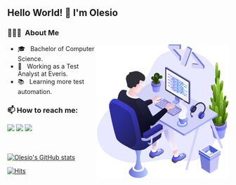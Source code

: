 <h2> Hello World! 👋 I'm Olesio </h2>

<h3> 👨🏻‍💻 &nbsp;About Me </h3>

<img align="right" src="./illustration.png" width="300">

- 🎓 &nbsp; Bachelor of Computer Science.
- 💼 &nbsp; Working as a Test Analyst at Everis.
- 📚 &nbsp; Learning more test automation.

<h3> 📫 How to reach me: </h3>
<a href="https://www.linkedin.com/in/olesiogn/"><img src="https://img.shields.io/badge/LinkedIn-0077B5?style=for-the-badge&logo=linkedin&logoColor=white" /></a>
<a href="mailto:netogardenghi@gmail.com?subject=Contato%20Github"><img src="https://img.shields.io/badge/Gmail-D14836?style=for-the-badge&logo=gmail&logoColor=white" /></a>
<a href="https://open.spotify.com/user/cheirodebacon?si=7301d8d6838f4324"><img src="https://img.shields.io/badge/Spotify-1ED760?&style=for-the-badge&logo=spotify&logoColor=white" /></a>

<br> <br>
[![Olesio's GitHub stats](https://github-readme-stats.vercel.app/api?username=olesiogn&show_icons=true&theme=buefy&custom_title=Olesio's+GitHub+Stats)](https://github.com/anuraghazra/github-readme-stats)

[![Hits](https://hits.seeyoufarm.com/api/count/incr/badge.svg?url=https%3A%2F%2Fgithub.com%2Folesiogn&count_bg=%2379C83D&title_bg=%23555555&icon=&icon_color=%23E7E7E7&title=hits&edge_flat=false)](https://hits.seeyoufarm.com)

<!--
**olesiogn/olesiogn** is a ✨ _special_ ✨ repository because its `README.md` (this file) appears on your GitHub profile.

Here are some ideas to get you started:

- 🔭 I’m currently working on ...
- 🌱 I’m currently learning ...
- 👯 I’m looking to collaborate on ...
- 🤔 I’m looking for help with ...
- 💬 Ask me about ...
- 📫 How to reach me: ...
- 😄 Pronouns: ...
- ⚡ Fun fact: ...
-->
